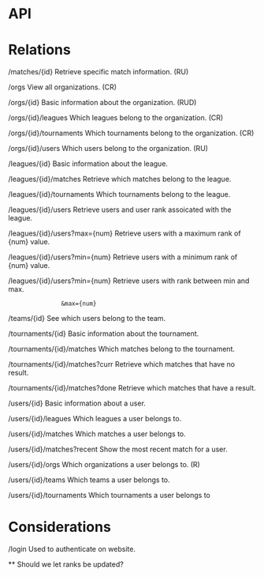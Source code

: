 API
===


Relations
=========
/matches/{id}                    Retrieve specific match information. (RU)




/orgs                            View all organizations. (CR)

/orgs/{id}                       Basic information about the organization. (RUD)

/orgs/{id}/leagues               Which leagues belong to the organization. (CR)

/orgs/{id}/tournaments           Which tournaments belong to the organization. (CR)

/orgs/{id}/users                 Which users belong to the organization. (RU)




/leagues/{id}                    Basic information about the league.

/leagues/{id}/matches            Retrieve which matches belong to the league. 

/leagues/{id}/tournaments        Which tournaments belong to the league.

/leagues/{id}/users              Retrieve users and user rank assoicated with the league.

/leagues/{id}/users?max={num}    Retrieve users with a maximum rank of {num} value.

/leagues/{id}/users?min={num}    Retrieve users with a minimum rank of {num} value.

/leagues/{id}/users?min={num}    Retrieve users with rank between min and max.

                   &max={num}



/teams/{id}                      See which users belong to the team.




/tournaments/{id}                Basic information about the tournament.

/tournaments/{id}/matches        Which matches belong to the tournament.

/tournaments/{id}/matches?curr   Retrieve which matches that have no result.

/tournaments/{id}/matches?done   Retrieve which matches that have a result.




/users/{id}                      Basic information about a user.

/users/{id}/leagues              Which leagues a user belongs to.

/users/{id}/matches              Which matches a user belongs to.

/users/{id}/matches?recent       Show the most recent match for a user.

/users/{id}/orgs                 Which organizations a user belongs to. (R)

/users/{id}/teams                Which teams a user belongs to.

/users/{id}/tournaments          Which tournaments a user belongs to




Considerations
==============
/login                           Used to authenticate on website.

** Should we let ranks be updated?
